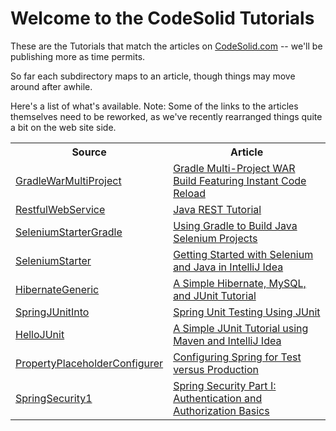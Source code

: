 Welcome to the CodeSolid Tutorials
=========

These are the Tutorials that match the articles on <a href="http://www.codesolid.com">CodeSolid.com</a> -- we'll be publishing more as time permits.

So far each subdirectory maps to an article, though things may move around after awhile.

Here's a list of what's available.  Note:  Some of the links to the articles themselves need to be reworked, as we've recently rearranged things
quite a bit on the web site side.

<table>
<tr><th>Source</th><th>Article</th></tr>
<tr>
	<td><a href="https://github.com/CodeSolid/tutorials/tree/master/RestfulWebService">GradleWarMultiProject</a></td>
	<td><a href="http://codesolid.com/gradle-multi-project-war-build-featuring-instant-code-reload/">Gradle Multi-Project WAR Build Featuring Instant Code Reload</a></td>
</tr>
<tr>
	<td><a href="https://github.com/CodeSolid/tutorials/tree/master/RestfulWebService">RestfulWebService</a></td>
	<td><a href="http://codesolid.com/a-simple-jersey-rest-tutorial/">Java REST Tutorial</a></td>
</tr>
<tr>
	<td><a href="https://github.com/CodeSolid/tutorials/tree/master/SeleniumStarterGradle">SeleniumStarterGradle</a></td>
	<td><a href="http://www.codesolid.com/using-gradle-to-build-java-selenium-projects/">Using Gradle to Build Java Selenium Projects</a></td>
</tr>
<tr>
	<td><a href="https://github.com/CodeSolid/tutorials/tree/master/SeleniumStarter">SeleniumStarter</a></td>
	<td><a href="http://codesolid.com/getting-started-with-selenium-in-intellij-idea/">Getting Started with Selenium and Java in IntelliJ Idea</a></td>
</tr>
<tr>
	<td><a href="https://github.com/CodeSolid/tutorials/tree/master/HibernateGeneric">HibernateGeneric</a></td>
	<td><a href="http://codesolid.com/a-simple-hibernate-mysql-and-junit-tutorial/">A Simple Hibernate, MySQL, and JUnit Tutorial</a></td>
</tr>
<tr>	
	<td><a href="https://github.com/CodeSolid/tutorials/tree/master/SpringJUnitIntro">SpringJUnitInto</a></td>
	<td><a href="http://codesolid.com/spring-unit-testing-using-junit/">Spring Unit Testing Using JUnit</a></td>
</td>
</tr>

<tr>
	<td><a href="https://github.com/CodeSolid/tutorials/tree/master/HelloJUnit">HelloJUnit</a></a></td>
	<td><a href="http://codesolid.com/a-simple-junit-tutorial-using-maven-and-intellij-idea/">A Simple JUnit Tutorial using Maven and IntelliJ Idea</a></td>
</tr>
<tr>
	<td><a href="https://github.com/CodeSolid/tutorials/tree/master/PropertyPlaceholderConfigurer">PropertyPlaceholderConfigurer</a></a></td>
	<td><a href="http://codesolid.com/configuring-spring-for-test-versus-production/">Configuring Spring for Test versus Production</a></td>
</tr>
<tr>
	<td><a href="https://github.com/CodeSolid/tutorials/tree/master/SpringSecurity1">SpringSecurity1</a></a></td>
	<td><a href="http://codesolid.com/spring-security-part-i-spring-authentication-and-authorization-basics/">Spring Security Part I:  Authentication and Authorization Basics</td>
</tr>
</table>
